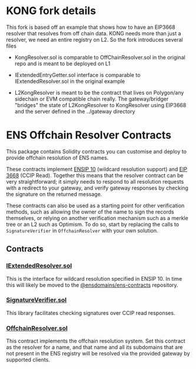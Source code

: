 # KONG fork details
This fork is based off an example that shows how to have an EIP3668 resolver that resolves from off chain data. KONG needs more than just a resolver, we need an entire registry on L2. So the fork introduces several files


- KongResolver.sol is comparable to OffChainResolver.sol in the original repo and is meant to be deployed on L1

- IExtendedEntryGetter.sol interface is comparable to IExtendedResolver.sol in the original example

- L2KongResolver is meant to be the contract that lives on Polygon/any sidechain or EVM compatible chain really. The gateway/bridger "bridges" the state of L2KongResolver to  KongResolver using EIP3668 and the server defined in the ../gateway directory

# ENS Offchain Resolver Contracts

This package contains Solidity contracts you can customise and deploy to provide offchain resolution of ENS names.

These contracts implement [ENSIP 10](https://docs.ens.domains/ens-improvement-proposals/ensip-10-wildcard-resolution) (wildcard resolution support) and [EIP 3668](https://eips.ethereum.org/EIPS/eip-3668) (CCIP Read). Together this means that the resolver contract can be very straightforward; it simply needs to respond to all resolution requests with a redirect to your gateway, and verify gateway responses by checking the signature on the returned message.

These contracts can also be used as a starting point for other verification methods, such as allowing the owner of the name to sign the records themselves, or relying on another verification mechanism such as a merkle tree or an L2 such as Optimism. To do so, start by replacing the calls to `SignatureVerifier` in `OffchainResolver` with your own solution.

## Contracts

### [IExtendedResolver.sol](contracts/IExtendedResolver.sol)
This is the interface for wildcard resolution specified in ENSIP 10. In time this will likely be moved to the [@ensdomains/ens-contracts](https://github.com/ensdomains/ens-contracts) repository.

### [SignatureVerifier.sol](contracts/SignatureVerifier.sol)
This library facilitates checking signatures over CCIP read responses.

### [OffchainResolver.sol](contracts/OffchainResolver.sol)
This contract implements the offchain resolution system. Set this contract as the resolver for a name, and that name and all its subdomains that are not present in the ENS registry will be resolved via the provided gateway by supported clients.
